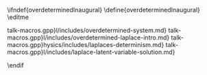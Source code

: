 \ifndef{overdeterminedInaugural}
\define{overdeterminedInaugural}
\editme


talk-macros.gpp}l/includes/overdetermined-system.md}
talk-macros.gpp}l/includes/overdetermined-laplace-intro.md}
talk-macros.gpp}hysics/includes/laplaces-determinism.md}
talk-macros.gpp}l/includes/laplace-latent-variable-solution.md}

\endif
